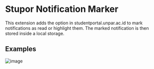 # Stupor Notification Marker

This extension adds the option in studentportal.unpar.ac.id to mark notifications as read or highlight them. The marked notification is then stored inside a local storage.

## Examples
![image](https://user-images.githubusercontent.com/32596839/128336647-a45d9a6a-1f5c-4e6c-95e9-1108cce44e49.png)
